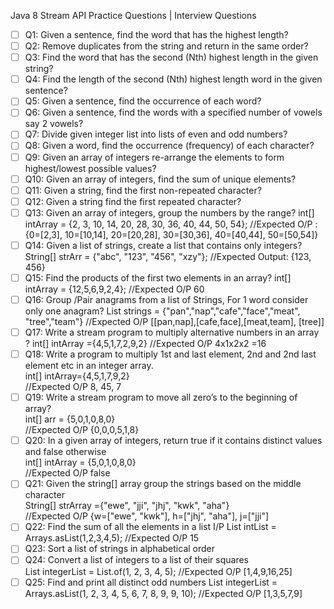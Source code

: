 Java 8 Stream API Practice Questions | Interview Questions
- [ ] Q1: Given a sentence, find the word that has the highest length?
- [ ] Q2: Remove duplicates from the string and return in the same order?
- [ ] Q3: Find the word that has the second (Nth) highest length in the given string?
- [ ] Q4: Find the length of the second (Nth) highest length word in the given sentence?
- [ ] Q5: Given a sentence, find the occurrence of each word?
- [ ] Q6: Given a sentence, find the words with a specified number of vowels say 2 vowels?
- [ ] Q7: Divide given integer list into lists of even and odd numbers?
- [ ] Q8: Given a word, find the occurrence (frequency) of each character?
- [ ] Q9: Given an array of integers re-arrange the elements to form highest/lowest possible values?
- [ ] Q10: Given an array of integers, find the sum of unique elements?
- [ ] Q11: Given a string, find the first non-repeated character?
- [ ] Q12: Given a string find the first repeated character?
- [ ] Q13: Given an array of integers, group the numbers by the range?
      	int[] intArray = {2, 3, 10, 14, 20, 28, 30, 36, 40, 44, 50, 54};
        //Expected O/P : {0=[2,3], 10=[10,14], 20=[20,28], 30=[30,36], 40=[40,44], 50=[50,54]}
- [ ] Q14: Given a list of strings, create a list that contains only integers?
         String[] strArr = {"abc", "123", "456", "xzy"};
        //Expected Output: {123, 456}
- [ ] Q15: Find the products of the first two elements in an array?
	      int[] intArray = {12,5,6,9,2,4};
	        //Expected O/P 60
- [ ] Q16: Group /Pair anagrams from a list of Strings, For 1 word consider only one anagram?
    	  List<String> strings = {"pan","nap","cafe","face","meat", "tree","team"}
    		//Expected O/P [[pan,nap],[cafe,face],[meat,team], [tree]]
- [ ] Q17: Write a stream program to multiply alternative numbers in an array ?
          int[] intArray ={4,5,1,7,2,9,2}
            //Expected O/P 4x1x2x2 =16
- [ ] Q18: Write a program to multiply 1st and last element, 2nd and 2nd last element etc in an integer array.  
          int[] intArray={4,5,1,7,9,2}  
           //Expected O/P 8, 45, 7
- [ ] Q19: Write a stream program to move all zero’s to the beginning of array?  
           int[] arr = {5,0,1,0,8,0}  
           //Expected O/P {0,0,0,5,1,8}
- [ ] Q20: In a given array of integers, return true if it contains distinct values and false otherwise  
           int[] intArray = {5,0,1,0,8,0}  
            //Expected O/P false
- [ ] Q21: Given the string[] array group the strings based on the middle character  
           String[] strArray ={"ewe", "jji", "jhj", "kwk", "aha"}  
            //Expected O/P {w=["ewe", "kwk"], h=["jhj", "aha"], j=["jji"]
- [ ] Q22: Find the sum of all the elements in a list
            I/P List<Integer> intList = Arrays.asList(1,2,3,4,5);
            //Expected O/P 15
- [ ] Q23: Sort a list of strings in alphabetical order
- [ ] Q24: Convert a list of integers to a list of their squares  
           List <integer>integerList = List.of(1, 2, 3, 4, 5);
           //Expected  O/P [1,4,9,16,25]</integer>
- [ ] Q25: Find and print all distinct odd numbers
           List<Integer> integerList = Arrays.asList(1, 2, 3, 4, 5, 6, 7, 8, 9, 9, 10);
           //Expected O/P [1,3,5,7,9]